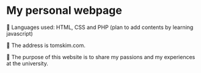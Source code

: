 # My personal webpage
 Languages used: HTML, CSS and PHP (plan to add contents by learning javascript)

 The address is tomskim.com.

 The purpose of this website is to share my passions and my experiences at the university.
